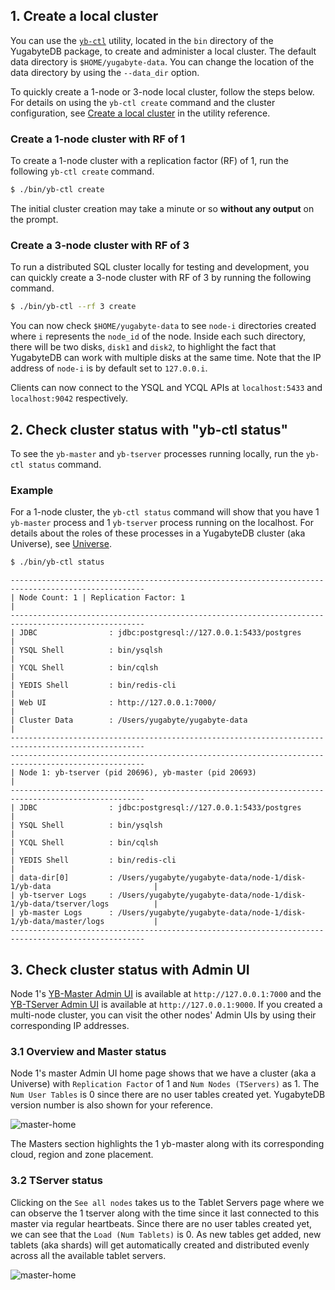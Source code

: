 ## 1. Create a local cluster

You can use the [`yb-ctl`](../../admin/yb-ctl/) utility, located in the `bin` directory of the YugabyteDB package, to create and administer a local cluster. The default data directory is `$HOME/yugabyte-data`. You can change the location of the data directory by using the `--data_dir` option.

To quickly create a 1-node or 3-node local cluster, follow the steps below. For details on using the `yb-ctl create` command and the cluster configuration, see [Create a local cluster](../../admin/yb-ctl/#create-cluster) in the utility reference.

### Create a 1-node cluster with RF of 1

To create a 1-node cluster with a replication factor (RF) of 1, run the following `yb-ctl create` command. 

```sh
$ ./bin/yb-ctl create
```

The initial cluster creation may take a minute or so **without any output** on the prompt.

### Create a 3-node cluster with RF of 3

To run a distributed SQL cluster locally for testing and development, you can quickly create a 3-node cluster with RF of 3 by running the following command.

```sh
$ ./bin/yb-ctl --rf 3 create
```

You can now check `$HOME/yugabyte-data` to see `node-i` directories created where `i` represents the `node_id` of the node. Inside each such directory, there will be two disks, `disk1` and `disk2`, to highlight the fact that YugabyteDB can work with multiple disks at the same time. Note that the IP address of `node-i` is by default set to `127.0.0.i`.

Clients can now connect to the YSQL and YCQL APIs at `localhost:5433` and `localhost:9042` respectively.

## 2. Check cluster status with "yb-ctl status"

To see the `yb-master` and `yb-tserver` processes running locally, run the `yb-ctl status` command.

### Example

For a 1-node cluster, the `yb-ctl status` command will show that you have 1 `yb-master` process and 1 `yb-tserver` process running on the localhost. For details about the roles of these processes in a YugabyteDB cluster (aka Universe), see [Universe](../../architecture/concepts/universe/).

```sh
$ ./bin/yb-ctl status
```

```
----------------------------------------------------------------------------------------------------
| Node Count: 1 | Replication Factor: 1                                                            |
----------------------------------------------------------------------------------------------------
| JDBC                : jdbc:postgresql://127.0.0.1:5433/postgres                                  |
| YSQL Shell          : bin/ysqlsh                                                                 |
| YCQL Shell          : bin/cqlsh                                                                  |
| YEDIS Shell         : bin/redis-cli                                                              |
| Web UI              : http://127.0.0.1:7000/                                                     |
| Cluster Data        : /Users/yugabyte/yugabyte-data                                             |
----------------------------------------------------------------------------------------------------
----------------------------------------------------------------------------------------------------
| Node 1: yb-tserver (pid 20696), yb-master (pid 20693)                                            |
----------------------------------------------------------------------------------------------------
| JDBC                : jdbc:postgresql://127.0.0.1:5433/postgres                                  |
| YSQL Shell          : bin/ysqlsh                                                                 |
| YCQL Shell          : bin/cqlsh                                                                  |
| YEDIS Shell         : bin/redis-cli                                                              |
| data-dir[0]         : /Users/yugabyte/yugabyte-data/node-1/disk-1/yb-data                       |
| yb-tserver Logs     : /Users/yugabyte/yugabyte-data/node-1/disk-1/yb-data/tserver/logs          |
| yb-master Logs      : /Users/yugabyte/yugabyte-data/node-1/disk-1/yb-data/master/logs           |
----------------------------------------------------------------------------------------------------
```

## 3. Check cluster status with Admin UI

Node 1's [YB-Master Admin UI](../../admin/yb-master/#admin-ui) is available at `http://127.0.0.1:7000` and the [YB-TServer Admin UI](../../admin/yb-tserver/#admin-ui) is available at `http://127.0.0.1:9000`. If you created a multi-node cluster, you can visit the other nodes' Admin UIs by using their corresponding IP addresses.

### 3.1 Overview and Master status

Node 1's master Admin UI home page shows that we have a cluster (aka a Universe) with `Replication Factor` of 1 and `Num Nodes (TServers)` as 1. The `Num User Tables` is 0 since there are no user tables created yet. YugabyteDB version number is also shown for your reference.

![master-home](/images/admin/master-home-binary-rf1.png)

The Masters section highlights the 1 yb-master along with its corresponding cloud, region and zone placement.

### 3.2 TServer status

Clicking on the `See all nodes` takes us to the Tablet Servers page where we can observe the 1 tserver along with the time since it last connected to this master via regular heartbeats. Since there are no user tables created yet, we can see that the `Load (Num Tablets)` is 0. As new tables get added, new tablets (aka shards) will get automatically created and distributed evenly across all the available tablet servers.

![master-home](/images/admin/master-tservers-list-binary-rf1.png)
